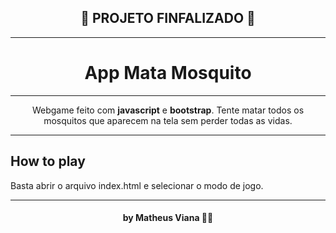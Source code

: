 <h2 align="center">
  🥇 PROJETO FINFALIZADO 🥇
</h2>

---

<h1 align="center">
  App Mata Mosquito
</h1>

---

<p align="center">Webgame feito com <b>javascript</b> e <b>bootstrap</b>. Tente matar todos os mosquitos que aparecem na tela sem perder todas as vidas.</p>

---

## How to play

Basta abrir o arquivo index.html e selecionar o modo de jogo.

---
<h4 align="center">
 by Matheus Viana 👨‍💻
</h4>
